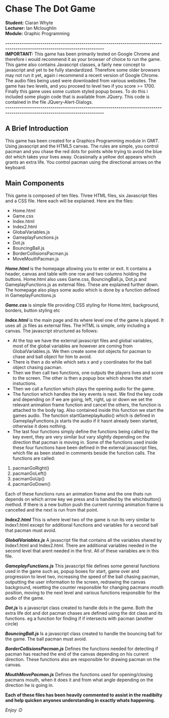 # Chase The Dot Game

**Student:** Ciaran Whyte </br>
**Lecturer:** Ian Mcloughlin </br>
**Module:** Graphic Programming </br>

**----------------------------------------------------------------------------------------------------------------------------**<br/>
**IMPORTANT:** This game has been primarily tested on Google Chrome and therefore i would recommend it as your browser of choice to run the game. This game also contains Javascript classes, a fairly new concept to javascript and yet to be fully standardized. Therefore some older browsers may not run it yet, again i recommend a recent version of Google Chrome. The audio files being used were downloaded from various websites. The game has two levels, and you proceed to level two if you score >= 1700. Finally this game uses some custom styled popup boxes. To do this i included some plugin code that is available from JQuery. This code is contained in the file JQuery-Alert-Dialogs.</br>
**----------------------------------------------------------------------------------------------------------------------------**

## A Brief Introduction

This game has been created for a Graphics Programming module in GMIT. Using javascript and the HTML5 canvas. The rules are simple,
you control pacman and you chase the red dots for points while trying to avoid the blue dot which takes your lives away. Ocasionally
a yellow dot appears which grants an extra life. You control pacman using the directional arrows on the keyboard.

## Main Components

This game is composed of ten files. Three HTML files, six Javascript files and a CSS file. Here each will be explained. Here are the files:

* Home.html
* Game.css
* Index.html
* Index2.html
* GlobalVariables.js
* GameplayFunctions.js
* Dot.js
* BouncingBall.js
* BorderCollisionsPacman.js
* MoveMouthPacman.js

_**Home.html**_ is the homepage allowing you to enter or exit. It contains a header, canvas and table with one row and two columns holding the buttons. Home.html also uses Game.css, BouncingBall.js, Dot.js and GameplayFunctions.js as external files. These are explained further down. The homepage also plays some audio which is done by a function defined in GameplayFunctions.js

_**Game.css**_ is simple file providing CSS styling for Home.html, background, borders, button styling etc

_**Index.html**_ is the main page and its where level one of the game is played. It uses all .js files as external files. The HTML is simple, only including a canvas. The javascript structured as follows: </br>
* At the top we have the external javascript files and global variables, most of the global variables are however are coming from GlobalVariables.js. We then create some dot objects for pacman to chase and ball object for him to avoid.
* There is then a do while which sets x and y coordinates for the ball object chasing pacman.
* Then we then call two functions, one outputs the players lives and score to the screen. The other is then a popup box which shows the start instuctions.
* Then we call a function which plays the opening audio for the game.
* The function which handles the key events is next. We find the key code and depending on if we are going, left, right, up or down we set the relevant animation frame function and cancel the others, the function is attached to the body tag. Also contained inside this function we start the games audio. The function startGameplayAudio() which is defined in GameplayFunctions.js starts the audio if it hasnt already been started, otherwise it does nothing.
* The last four functions simply define the functions being called by the key event, they are very similar but vary slightly depending on the direction that pacman is moving in. Some of the functions used inside these four functions have been defined in the external javascript files, which file as been stated in comments beside the function calls. The functions are called:<br/>

1. pacmanGoRight()
2. pacmanGoLeft()
3. pacmanGoUp()
4. pacmanGoDown()

Each of these functions runs an animation frame and the one thats run depends on which arrow key we press and is handled by the whichbutton() method. If there is a new button push the current running animation frame is cancelled and the next is run from that point. 

_**Index2.html**_ This is where level two of the game is run its very similar to Index1.html except for additional functions and variables for a second ball that pacman must avoid.

_**GlobalVariables.js**_ A javascript file that contains all the variables shared by Index1.html and Index2.html. There are additional variables needed in the second level that arent needed in the first. All of these variables are in this file.

_**GameplayFunctions.js**_ This javascript file defines some general functions used in the game such as, popup boxes for start, game over and progression to level two, increasing the speed of the ball chasing pacman, outputting the user information to the screen, redrawing the canvas background, resetting the counter responsible for changing pacmans mouth position, moving to the next level and various functions responsible for the audio of the game.

_**Dot.js**_ Is a javascript class created to handle dots in the game. Both the extra life dot and dot pacman chases are defined using the dot class and its functions. eg a function for finding if if intersects with pacman (another circle)

_**BouncingBall.js**_ Is a javascript class created to handle the bouncing ball for the game. The ball pacman must avoid.

_**BorderCollisionsPacman.js**_ Defines the functions needed for detecting if pacman has reached the end of the canvas depending on his current direction. These functions also are responsible for drawing pacman on the canvas.

_**MouthMovePacman.js**_ Defines the functions used for opening/closing pacmans mouth, when it does it and from what angle depending on the direction he is going in.

**Each of these files has been heavily commented to assist in the readibilty and help quicken anyones understanding in exactly whats happening.**

_Enjoy :D_
